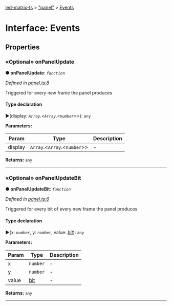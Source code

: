 [led-matrix-ts](../README.md) > ["panel"](../modules/_panel_.md) > [Events](../interfaces/_panel_.events.md)



# Interface: Events


## Properties
<a id="onpanelupdate"></a>

### «Optional» onPanelUpdate

**●  onPanelUpdate**:  *`function`* 

*Defined in [panel.ts:8](https://github.com/Bubblesphere/scrolling-matrix-js/blob/8b20deb/src/lib/panel.ts#L8)*



Triggered for every new frame the panel produces

#### Type declaration
►(display: *`Array`.<`Array`.<`number`>>*): `any`



**Parameters:**

| Param | Type | Description |
| ------ | ------ | ------ |
| display | `Array`.<`Array`.<`number`>>   |  - |





**Returns:** `any`






___

<a id="onpanelupdatebit"></a>

### «Optional» onPanelUpdateBit

**●  onPanelUpdateBit**:  *`function`* 

*Defined in [panel.ts:6](https://github.com/Bubblesphere/scrolling-matrix-js/blob/8b20deb/src/lib/panel.ts#L6)*



Triggered for every bit of every new frame the panel produces

#### Type declaration
►(x: *`number`*, y: *`number`*, value: *[bit](../modules/_bit_array_.md#bit)*): `any`



**Parameters:**

| Param | Type | Description |
| ------ | ------ | ------ |
| x | `number`   |  - |
| y | `number`   |  - |
| value | [bit](../modules/_bit_array_.md#bit)   |  - |





**Returns:** `any`






___


